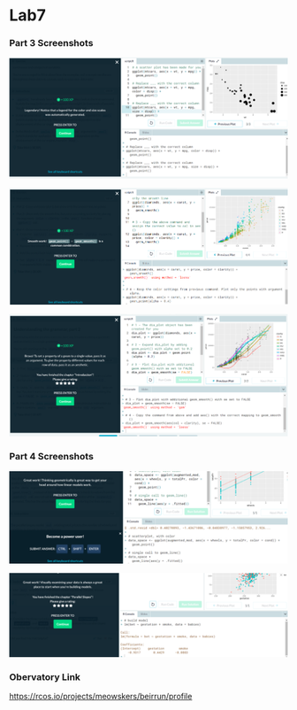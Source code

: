 # Lab7

### Part 3 Screenshots
![](/images/ggplot1.PNG)

![](/images/ggplot2.PNG)

![](/images/ggplot3.PNG)

### Part 4 Screenshots
![](/images/ggplot4.PNG)

![](/images/ggplot5.PNG)

### Obervatory Link
https://rcos.io/projects/meowskers/beirrun/profile

